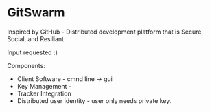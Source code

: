 # GitSwarm
Inspired by GitHub - Distributed development platform that is Secure, Social, and Resiliant

Input requested :)

Components:
* Client Software - cmnd line -> gui
* Key Management - 
* Tracker Integration
* Distributed user identity - user only needs private key. 

